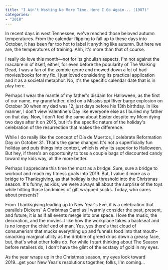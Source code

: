 ```yaml
---
title: "I Ain't Wasting No More Time. Here I Go Again... (1987)"
categories:
- "2018"
---
```


In recent days in west Tennessee, we've reached those beloved autumn temperatures. From the calendar flipping to fall up to these days into October, it has been far too hot to label it anything like autumn. But here we are, the temperatures of training. Ahh, it's more than that of course.

I really do love this month—not for its ghoulish aspects. I'm not against the macabre in of itself, either, for even before the popularity of The Walking Dead, I was a fan of the zombie genre and mowed down a lot of bad movies/books for my fix. I just loved considering its practical application and it as a societal metaphor. No, it's the specific calendar date that is in play here.

Perhaps I wear the mantle of my father's disdain for Halloween, as the first of our name, my grandfather, died on a Mississippi River barge explosion on October 30 when my dad was 12, just days before his 13th birthday. In like manner, I don't view Valentine's Day like everyone else as I buried my father on that day. Now, I don't feel the same about Easter despite my Mom dying two days after it on 2015, but it's the specific nature of the holiday's celebration of the resurrection that makes the difference.

While I do really like the concept of Día de Muertos, I celebrate Reformation Day on October 31. That's the game changer. It's not a superficially fun holiday and puts things into context, which is why its superior to Halloween. But hey, if there's an opportunity to toss a couple bags of discounted candy toward my kids way, all the more better.

Perhaps I appreciate this time the most as a bridge. Sure, sure a bridge to workout and reach my fitness goals into 2019. But, I value it more as a bridge to Thanksgiving, as that holiday is the threshold into the Christmas season. It's funny, as kids, we were always all about the surprise of the toys while hitting those landmines of gift wrapped socks. Today, who cares about presents?

From Thanksgiving leading up to New Year's Eve, it is a celebration that parallels Dickens' A Christmas Carol as I warmly consider the past, present, and future; it is as if all events merge into one space. I love the music, the decoration, and the movies. I like how the workplace takes a backseat and is no longer the chief end of man. Yes, yes there's that cloud of consumerism that mucks everything up and funnels food into that mouth-smacking marginal utility as the dribble of greed drips down a greasy face, but, that's what other folks do. For while I start thinking about The Season before retailers do, I don't have the glint of the ecstasy of gold in my eyes.

As the year wraps up in the Christmas season, my eyes look toward 2019...get your New Year's resolutions together, folks, I'm coming...